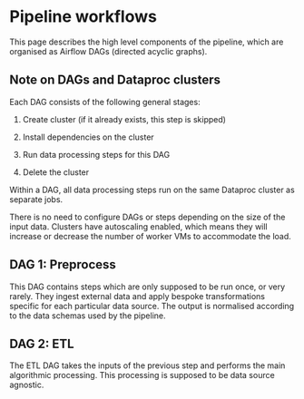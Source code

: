 # Pipeline workflows

This page describes the high level components of the pipeline, which are organised as Airflow DAGs (directed acyclic graphs).

## Note on DAGs and Dataproc clusters

Each DAG consists of the following general stages:

1. Create cluster (if it already exists, this step is skipped)

1. Install dependencies on the cluster

1. Run data processing steps for this DAG

1. Delete the cluster

Within a DAG, all data processing steps run on the same Dataproc cluster as separate jobs.

There is no need to configure DAGs or steps depending on the size of the input data. Clusters have autoscaling enabled, which means they will increase or decrease the number of worker VMs to accommodate the load.

## DAG 1: Preprocess

This DAG contains steps which are only supposed to be run once, or very rarely. They ingest external data and apply bespoke transformations specific for each particular data source. The output is normalised according to the data schemas used by the pipeline.

## DAG 2: ETL

The ETL DAG takes the inputs of the previous step and performs the main algorithmic processing. This processing is supposed to be data source agnostic.
